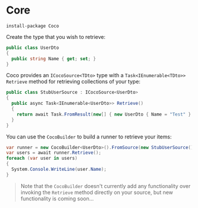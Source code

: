 # Core

```
install-package Coco
```

Create the type that you wish to retrieve:

```csharp
public class UserDto
{
  public string Name { get; set; }
}
```

Coco provides an `ICocoSource<TDto>` type with a `Task<IEnumerable<TDto>> Retrieve` method for retrieving collections of your type:

```csharp
public class StubUserSource : ICocoSource<UserDto>
{
  public async Task<IEnumerable<UserDto>> Retrieve()
  {
    return await Task.FromResult(new[] { new UserDto { Name = "Test" } });
  }
}
```

You can use the `CocoBuilder` to build a runner to retrieve your items:

```csharp
var runner = new CocoBuilder<UserDto>().FromSource(new StubUserSource()).Build();
var users = await runner.Retrieve();
foreach (var user in users)
{
  System.Console.WriteLine(user.Name);
}
```

> Note that the `CocoBuilder` doesn't currently add any functionality over invoking the `Retrieve` method directly on your source, but new functionality is coming soon...
